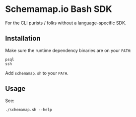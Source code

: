 # Schemamap.io Bash SDK

For the CLI purists / folks without a language-specific SDK.

## Installation

Make sure the runtime dependency binaries are on your `PATH`:

```
psql
ssh
```

Add `schemamap.sh` to your `PATH`.

## Usage

See:

```
./schemamap.sh --help
```
